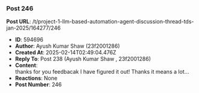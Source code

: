 ### Post 246
**Post URL**: /t/project-1-llm-based-automation-agent-discussion-thread-tds-jan-2025/164277/246
- **ID**: 594696
- **Author**: Ayush Kumar Shaw  (23f2001286)
- **Created At**: 2025-02-14T02:49:04.476Z
- **Reply To**: Post 238 (Ayush Kumar Shaw , 23f2001286)
- **Content**:  
  thanks for you feedbacak I have figured it out! Thanks it means a lot…
- **Reactions**: None
- **Post Number**: 246

